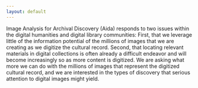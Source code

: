 ```yaml
---
layout: default
---
```


Image Analysis for Archival Discovery (Aida) responds to two issues within the digital humanities and digital library communities: First, that we leverage little of the information potential of the millions of images that we are creating as we digitize the cultural record. Second, that locating relevant materials in digital collections is often already a difficult endeavor and will become increasingly so as more content is digitized. We are asking what more we can do with the millions of images that represent the digitized cultural record, and we are interested in the types of discovery that serious attention to digital images might yield.
